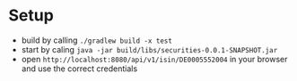 # Setup

* build by calling `./gradlew build -x test`
* start by caling `java -jar build/libs/securities-0.0.1-SNAPSHOT.jar`
* open `http://localhost:8080/api/v1/isin/DE0005552004` in your browser and use the correct credentials
